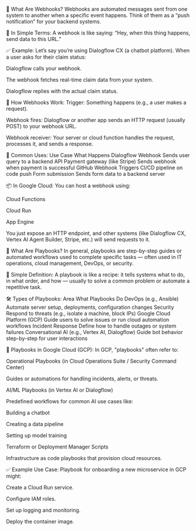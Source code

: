 🔔 What Are Webhooks?
Webhooks are automated messages sent from one system to another when a specific event happens. Think of them as a “push notification” for your backend systems.

🧠 In Simple Terms:
A webhook is like saying:
“Hey, when this thing happens, send data to this URL.”

✅ Example:
Let’s say you’re using Dialogflow CX (a chatbot platform). When a user asks for their claim status:

Dialogflow calls your webhook.

The webhook fetches real-time claim data from your system.

Dialogflow replies with the actual claim status.

🔄 How Webhooks Work:
Trigger: Something happens (e.g., a user makes a request).

Webhook fires: Dialogflow or another app sends an HTTP request (usually POST) to your webhook URL.

Webhook receiver: Your server or cloud function handles the request, processes it, and sends a response.

🔧 Common Uses:
Use Case	What Happens
Dialogflow Webhook	Sends user query to a backend API
Payment gateway (like Stripe)	Sends webhook when payment is successful
GitHub Webhook	Triggers CI/CD pipeline on code push
Form submission	Sends form data to a backend server

📦 In Google Cloud:
You can host a webhook using:

Cloud Functions

Cloud Run

App Engine

You just expose an HTTP endpoint, and other systems (like Dialogflow CX, Vertex AI Agent Builder, Stripe, etc.) will send requests to it.


📘 What Are Playbooks?
In general, playbooks are step-by-step guides or automated workflows used to complete specific tasks — often used in IT operations, cloud management, DevOps, or security.

🧠 Simple Definition:
A playbook is like a recipe: it tells systems what to do, in what order, and how — usually to solve a common problem or automate a repetitive task.

🛠️ Types of Playbooks:
Area	What Playbooks Do
DevOps (e.g., Ansible)	Automate server setup, deployments, configuration changes
Security	Respond to threats (e.g., isolate a machine, block IPs)
Google Cloud Platform (GCP)	Guide users to solve issues or run cloud automation workflows
Incident Response	Define how to handle outages or system failures
Conversational AI (e.g., Vertex AI, Dialogflow)	Guide bot behavior step-by-step for user interactions

🤖 Playbooks in Google Cloud (GCP):
In GCP, "playbooks" often refer to:

Operational Playbooks (in Cloud Operations Suite / Security Command Center)

Guides or automations for handling incidents, alerts, or threats.

AI/ML Playbooks (in Vertex AI or Dialogflow)

Predefined workflows for common AI use cases like:

Building a chatbot

Creating a data pipeline

Setting up model training

Terraform or Deployment Manager Scripts

Infrastructure as code playbooks that provision cloud resources.

✅ Example Use Case:
Playbook for onboarding a new microservice in GCP might:

Create a Cloud Run service.

Configure IAM roles.

Set up logging and monitoring.

Deploy the container image.


